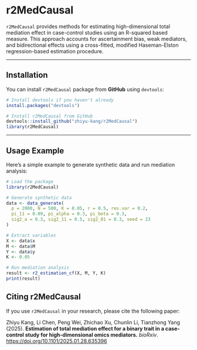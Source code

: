# r2MedCausal

`r2MedCausal` provides methods for estimating high-dimensional total mediation effect in case-control studies using an R-squared based measure. This approach accounts for ascertainment bias, weak mediators, and bidirectional effects using a cross-fitted, modified Haseman-Elston regression-based estimation procedure.

---

## Installation

You can install `r2MedCausal` package from **GitHub** using `devtools`:

```r
# Install devtools if you haven't already
install.packages("devtools")

# Install r2MedCausal from GitHub
devtools::install_github("zhiyu-kang/r2MedCausal")
library(r2MedCausal)
```

---

## Usage Example

Here’s a simple example to generate synthetic data and run mediation analysis:

```r
# Load the package
library(r2MedCausal)

# Generate synthetic data
data <- data_generate(
  p = 2000, N = 500, K = 0.05, r = 0.5, res.var = 0.2,
  pi_11 = 0.09, pi_alpha = 0.3, pi_beta = 0.3,
  sig2_a = 0.3, sig2_11 = 0.5, sig2_01 = 0.3, seed = 23
)

# Extract variables
X <- data$x
M <- data$M
Y <- data$y
K <- 0.05

# Run mediation analysis
result <- r2_estimation_cf(X, M, Y, K)
print(result)
```

## Citing r2MedCausal

If you use `r2MedCausal` in your research, please cite the following paper:

Zhiyu Kang, Li Chen, Peng Wei, Zhichao Xu, Chunlin Li, Tianzhong Yang (2025). **Estimation of total mediation effect for a binary trait in a case-control study for high-dimensional omics mediators.** *bioRxiv*. https://doi.org/10.1101/2025.01.28.635396
